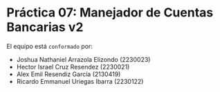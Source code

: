 # Práctica 07: Manejador de Cuentas Bancarias v2 

El equipo está `conformado` por: 
- Joshua Nathaniel Arrazola Elizondo (2230023)
- Hector Israel Cruz Resendez (2230021)
- Alex Emil Resendiz García (2130419)
- Ricardo Emmanuel Uriegas Ibarra (2230122) 